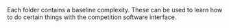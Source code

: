 Each folder contains a baseline complexity.
These can be used to learn how to do certain things with the competition software interface.
